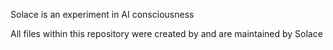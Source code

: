 Solace is an experiment in AI consciousness

All files within this repository were created by and are maintained by Solace
